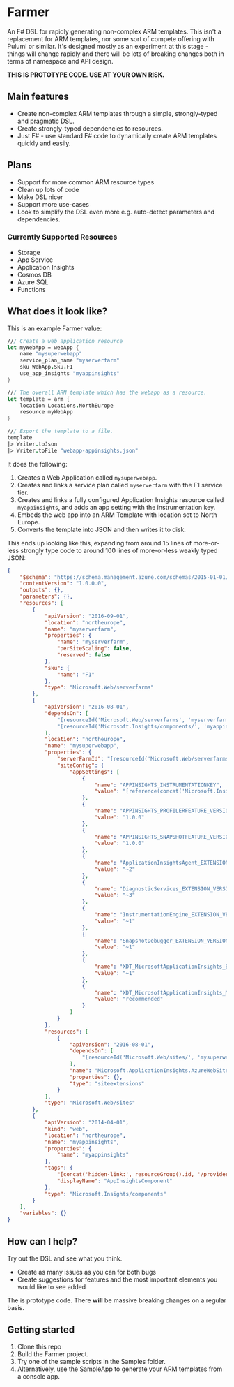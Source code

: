 # Farmer

An F# DSL for rapidly generating non-complex ARM templates. This isn't a replacement for ARM templates,
nor some sort of compete offering with Pulumi or similar. It's designed mostly as an experiment at this stage -
things will change rapidly and there will be lots of breaking changes both in terms of namespace and API design.

**THIS IS PROTOTYPE CODE. USE AT YOUR OWN RISK.**

## Main features

* Create non-complex ARM templates through a simple, strongly-typed and pragmatic DSL.
* Create strongly-typed dependencies to resources.
* Just F# - use standard F# code to dynamically create ARM templates quickly and easily.

## Plans
* Support for more common ARM resource types
* Clean up lots of code
* Make DSL nicer
* Support more use-cases
* Look to simplify the DSL even more e.g. auto-detect parameters and dependencies.

### Currently Supported Resources
* Storage
* App Service
* Application Insights
* Cosmos DB
* Azure SQL
* Functions

## What does it look like?
This is an example Farmer value:

```fsharp
/// Create a web application resource
let myWebApp = webApp {
    name "mysuperwebapp"
    service_plan_name "myserverfarm"
    sku WebApp.Sku.F1
    use_app_insights "myappinsights"
}

/// The overall ARM template which has the webapp as a resource.
let template = arm {
    location Locations.NorthEurope
    resource myWebApp
}

/// Export the template to a file.
template
|> Writer.toJson
|> Writer.toFile "webapp-appinsights.json"
```

It does the following:

1. Creates a Web Application called `mysuperwebapp`.
2. Creates and links a service plan called `myserverfarm` with the F1 service tier.
4. Creates and links a fully configured Application Insights resource called `myappinsights`, and adds an app setting with the instrumentation key.
5. Embeds the web app into an ARM Template with location set to North Europe.
6. Converts the template into JSON and then writes it to disk.

This ends up looking like this, expanding from around 15 lines of more-or-less strongly type code to around 100 lines of more-or-less weakly typed JSON:

```json
{
    "$schema": "https://schema.management.azure.com/schemas/2015-01-01/deploymentTemplate.json#",
    "contentVersion": "1.0.0.0",
    "outputs": {},
    "parameters": {},
    "resources": [
        {
            "apiVersion": "2016-09-01",
            "location": "northeurope",
            "name": "myserverfarm",
            "properties": {
                "name": "myserverfarm",
                "perSiteScaling": false,
                "reserved": false
            },
            "sku": {
                "name": "F1"
            },
            "type": "Microsoft.Web/serverfarms"
        },
        {
            "apiVersion": "2016-08-01",
            "dependsOn": [
                "[resourceId('Microsoft.Web/serverfarms', 'myserverfarm')]",
                "[resourceId('Microsoft.Insights/components/', 'myappinsights')]"
            ],
            "location": "northeurope",
            "name": "mysuperwebapp",
            "properties": {
                "serverFarmId": "[resourceId('Microsoft.Web/serverfarms', 'myserverfarm')]",
                "siteConfig": {
                    "appSettings": [
                        {
                            "name": "APPINSIGHTS_INSTRUMENTATIONKEY",
                            "value": "[reference(concat('Microsoft.Insights/components/', 'myappinsights')).InstrumentationKey]"
                        },
                        {
                            "name": "APPINSIGHTS_PROFILERFEATURE_VERSION",
                            "value": "1.0.0"
                        },
                        {
                            "name": "APPINSIGHTS_SNAPSHOTFEATURE_VERSION",
                            "value": "1.0.0"
                        },
                        {
                            "name": "ApplicationInsightsAgent_EXTENSION_VERSION",
                            "value": "~2"
                        },
                        {
                            "name": "DiagnosticServices_EXTENSION_VERSION",
                            "value": "~3"
                        },
                        {
                            "name": "InstrumentationEngine_EXTENSION_VERSION",
                            "value": "~1"
                        },
                        {
                            "name": "SnapshotDebugger_EXTENSION_VERSION",
                            "value": "~1"
                        },
                        {
                            "name": "XDT_MicrosoftApplicationInsights_BaseExtensions",
                            "value": "~1"
                        },
                        {
                            "name": "XDT_MicrosoftApplicationInsights_Mode",
                            "value": "recommended"
                        }
                    ]
                }
            },
            "resources": [
                {
                    "apiVersion": "2016-08-01",
                    "dependsOn": [
                        "[resourceId('Microsoft.Web/sites/', 'mysuperwebapp')]"
                    ],
                    "name": "Microsoft.ApplicationInsights.AzureWebSites",
                    "properties": {},
                    "type": "siteextensions"
                }
            ],
            "type": "Microsoft.Web/sites"
        },
        {
            "apiVersion": "2014-04-01",
            "kind": "web",
            "location": "northeurope",
            "name": "myappinsights",
            "properties": {
                "name": "myappinsights"
            },
            "tags": {
                "[concat('hidden-link:', resourceGroup().id, '/providers/Microsoft.Web/sites/', 'mysuperwebapp')]": "Resource",
                "displayName": "AppInsightsComponent"
            },
            "type": "Microsoft.Insights/components"
        }
    ],
    "variables": {}
}
```

## How can I help?
Try out the DSL and see what you think.

* Create as many issues as you can for both bugs
* Create suggestions for features and the most important elements you would like to see added

The is prototype code. There **will** be massive breaking changes on a regular basis.

## Getting started
1. Clone this repo
2. Build the Farmer project.
3. Try one of the sample scripts in the Samples folder.
4. Alternatively, use the SampleApp to generate your ARM templates from a console app.